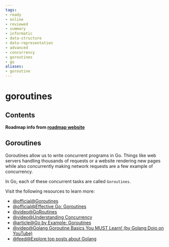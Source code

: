 ```yaml
---
tags:
- ready
- online
- reviewed
- summary
- informatic
- data-structure
- data-representation
- advanced
- concurrency
- goroutines
- go
aliases:
- goroutine
---
```


# goroutines

## Contents

__Roadmap info from [roadmap website](https://roadmap.sh/golang/go-advanced/goroutines)__

## Goroutines

Goroutines allow us to write concurrent programs in Go. Things like web servers handling thousands of requests or a website rendering new pages while also concurrently making network requests are a few example of concurrency.

In Go, each of these concurrent tasks are called `Goroutines`.

Visit the following resources to learn more:

- [@official@Goroutines](https://go.dev/tour/concurrency/1)
- [@official@Effective Go: Goroutines](https://go.dev/doc/effective_go#goroutines)
- [@video@GoRoutines](https://www.youtube.com/watch?v=LvgVSSpwND8)
- [@video@Understanding Concurrency](https://www.youtube.com/watch?v=V-0ifUKCkBI)
- [@article@Go by Example: Goroutines](https://gobyexample.com/goroutines)
- [@video@Golang Goroutine Basics You MUST Learn! (by Golang Dojo on YouTube)](https://youtu.be/oHIbeTmmTaA)
- [@feed@Explore top posts about Golang](https://app.daily.dev/tags/golang?ref=roadmapsh)
